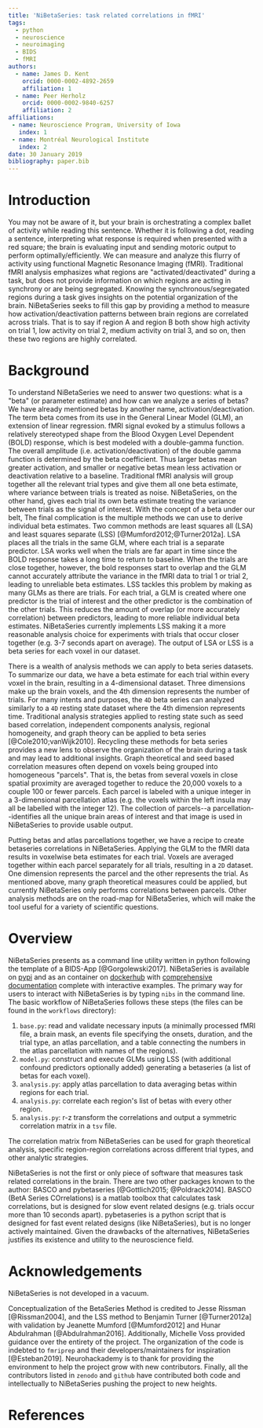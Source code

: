 ```yaml
---
title: 'NiBetaSeries: task related correlations in fMRI'
tags:
  - python
  - neuroscience
  - neuroimaging
  - BIDS
  - fMRI
authors:
  - name: James D. Kent
    orcid: 0000-0002-4892-2659
    affiliation: 1
  - name: Peer Herholz
    orcid: 0000-0002-9840-6257
    affiliation: 2
affiliations:
 - name: Neuroscience Program, University of Iowa
   index: 1
 - name: Montréal Neurological Institute
   index: 2
date: 30 January 2019
bibliography: paper.bib
---
```


# Introduction

You may not be aware of it, but your brain is orchestrating a complex ballet of activity while reading this sentence.
Whether it is following a dot, reading a sentence, interpreting what response is required when presented with a red square; the brain is evaluating input and sending motoric output to perform optimally/efficiently.
We can measure and analyze this flurry of activity using functional Magnetic Resonance Imaging (fMRI).
Traditional fMRI analysis emphasizes what regions are "activated/deactivated" during a task, but does not provide information on which regions are acting in synchrony or are being segregated.
Knowing the synchronous/segregated regions during a task gives insights on the potential organization of the brain.
NiBetaSeries seeks to fill this gap by providing a method to measure how activation/deactivation
patterns between brain regions are correlated across trials.
That is to say if region A and region B both show high activity on trial 1, low activity on trial 2, medium activity on trial 3, and so on, then these two regions are highly correlated.

# Background

To understand NiBetaSeries we need to answer two questions: what is a "beta" (or parameter estimate) and how can we analyze a series of betas?
We have already mentioned betas by another name, activation/deactivation.
The term beta comes from its use in the General Linear Model (GLM), an extension of linear regression.
fMRI signal evoked by a stimulus follows a relatively stereotyped shape from the Blood Oxygen Level Dependent (BOLD) response, which is best modeled with a double-gamma function.
The overall amplitude (i.e. activation/deactivation) of the double gamma function is determined by the beta coefficient.
Thus larger betas mean greater activation, and smaller or negative betas mean less activation or deactivation relative to a baseline.
Traditional fMRI analysis will group together all the relevant trial types and give them all one beta estimate, where variance between trials is treated as noise.
NiBetaSeries, on the other hand, gives each trial its own beta estimate treating the variance between trials as the signal of interest.
With the concept of a beta under our belt, The final complication is the multiple methods we can use to derive individual beta estimates.
Two common methods are least squares all (LSA) and least squares separate (LSS) [@Mumford2012;@Turner2012a].
LSA places all the trials in the same GLM, where each trial is a separate predictor.
LSA works well when the trials are far apart in time since the BOLD response takes a long time to return to baseline.
When the trials are close together, however, the bold responses start to overlap and the GLM cannot accurately attribute the variance in the fMRI data to trial 1 or trial 2, leading to unreliable beta estimates.
LSS tackles this problem by making as many GLMs as there are trials.
For each trial, a GLM is created where one predictor is the trial of interest and the other predictor is the combination of the other trials.
This reduces the amount of overlap (or more accurately correlation) between predictors, leading to more reliable individual beta estimates.
NiBetaSeries currently implements LSS making it a more reasonable analysis choice for
experiments with trials that occur closer together (e.g. 3-7 seconds apart on average).
The output of LSA or LSS is a beta series for each voxel in our dataset.

There is a wealth of analysis methods we can apply to beta series datasets.
To summarize our data, we have a beta estimate for each trial within every voxel in the brain,
resulting in a 4-dimensional dataset.
Three dimensions make up the brain voxels, and the 4th dimension represents the number of trials.
For many intents and purposes, the `4D` beta series can analyzed similarly to a `4D`
resting state dataset where the 4th dimension represents time.
Traditional analysis strategies applied to resting state such as seed based correlation,
independent components analysis, regional homogeneity, and graph theory can be applied to
beta series [@Cole2010;vanWijk2010].
Recycling these methods for beta series provides a new lens to observe the organization of the brain during a task and may lead to additional insights.
Graph theoretical and seed based correlation measures often depend on voxels
being grouped into homogeneous "parcels".
That is, the betas from several voxels in close spatial proximity are averaged together
to reduce the 20,000 voxels to a couple 100 or fewer parcels.
Each parcel is labeled with a unique integer in a 3-dimensional parcellation atlas
(e.g. the voxels within the left insula may all be labelled with the integer 12).
The collection of parcels--a parcellation--identifies all the unique brain areas of interest and that image is used in NiBetaSeries to provide usable output.

Putting betas and atlas parcellations together, we have a recipe to create betaseries correlations in NiBetaSeries.
Applying the GLM to the fMRI data results in voxelwise beta estimates for each trial.
Voxels are averaged together within each parcel separately for all trials, resulting in a `2D` dataset.
One dimension represents the parcel and the other represents the trial.
As mentioned above, many graph theoretical measures could be applied, but currently
NiBetaSeries only performs correlations between parcels.
Other analysis methods are on the road-map for NiBetaSeries, which will make the tool
useful for a variety of scientific questions.

# Overview

NiBetaSeries presents as a command line utility written in python following the template of a BIDS-App [@Gorgolewski2017].
NiBetaSeries is available on [pypi](https://pypi.org/project/nibetaseries/) and as an container
on [dockerhub](https://hub.docker.com/r/hbclab/nibetaseries) with [comprehensive documentation](https://nibetaseries.readthedocs.io/en/latest/) complete with interactive examples.
The primary way for users to interact with NiBetaSeries is by typing `nibs` in the command line.
The basic workflow of NiBetaSeries follows these steps (the files can be found in the `workflows` directory):

1) `base.py`: read and validate necessary inputs (a minimally processed fMRI file, a brain mask, an events file specifying the onsets, duration, and the trial type, an atlas parcellation, and a table connecting the numbers in the atlas parcellation with names of the regions).
2) `model.py`: construct and execute GLMs using LSS (with additional confound predictors optionally added) generating a betaseries (a list of betas for each voxel).
3) `analysis.py`: apply atlas parcellation to data averaging betas within regions for each trial.
4) `analysis.py`: correlate each region's list of betas with every other region.
5) `analysis.py`: r-z transform the correlations and output a symmetric correlation matrix in a `tsv` file.

The correlation matrix from NiBetaSeries can be used for graph theoretical analysis, specific region-region correlations across different trial types, and other analytic strategies.

NiBetaSeries is not the first or only piece of software that measures task related correlations in the brain.
There are two other packages known to the author: BASCO and pybetaseries [@Gottlich2015; @Poldrack2014].
BASCO (BetA Series COrrelations) is a matlab toolbox that calculates task correlations, but is designed for slow event related designs (e.g. trials occur more than 10 seconds apart).
pybetaseries is a python script that is designed for fast event related designs (like NiBetaSeries), but is no longer actively maintained.
Given the drawbacks of the alternatives, NiBetaSeries justifies its existence and utility to the neuroscience field.

# Acknowledgements

NiBetaSeries is not developed in a vacuum.

Conceptualization of the BetaSeries Method is credited to Jesse Rissman [@Rissman2004],
and the LSS method to Benjamin Turner [@Turner2012a] with validation by Jeanette Mumford [@Mumford2012] and Hunar Abdulrahman [@Abdulrahman2016].
Additionally, Michelle Voss provided guidance over the entirety of the project.
The organization of the code is indebted to `fmriprep` and their developers/maintainers for inspiration [@Esteban2019].
Neurohackademy is to thank for providing the environment to help the project grow with new contributors.
Finally, all the contributors listed in `zenodo` and `github` have contributed both code and intellectually to NiBetaSeries pushing the project to new heights.

# References